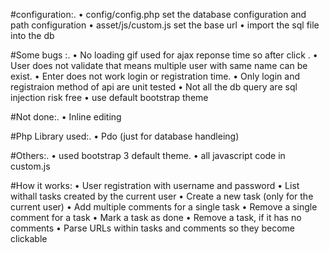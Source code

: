 

#configuration:.
	• config/config.php set the database configuration and path configuration
	• asset/js/custom.js  set the base url
	• import the sql file into the db

#Some bugs :.
	• No loading gif used for ajax reponse time so after click . 
	• User does not validate that means multiple user with same name can be exist.
	• Enter does not work login or registration time.
	• Only login and registraion method of api are unit tested 
	• Not all the db query are sql injection risk free 
	• use default bootstrap theme 

#Not done:.
  	• Inline editing 

#Php Library used:. 
	• Pdo (just for database handleing)

#Others:.
	• used bootstrap 3 default theme.
	• all javascript code in custom.js 

#How it works: 
	• User	registration with username	and	password
	• List	withall	tasks	created	by	the	current	user
	• Create	a	new	task	(only	for	the current	user)
	• Add	multiple	comments	for	a	single	task
	• Remove	a	single	comment	for	a	task
	• Mark	a	task	as	done
	• Remove	a	task,	if	it	has	no	comments
	• Parse	URLs	within	tasks	and	comments	so	they	become	clickable
  
